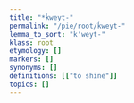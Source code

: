 ```yaml
---
title: "*ḱweyt-"
permalink: "/pie/root/ḱweyt-"
lemma_to_sort: "k'weyt-"
klass: root
etymology: []
markers: []
synonyms: []
definitions: [["to shine"]]
topics: []
---
```

